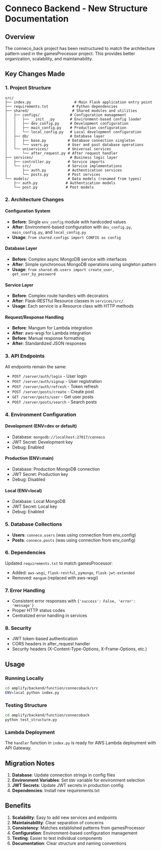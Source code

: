 # Conneco Backend - New Structure Documentation

## Overview
The conneco_back project has been restructured to match the architecture pattern used in the gamesProcessor project. This provides better organization, scalability, and maintainability.

## Key Changes Made

### 1. **Project Structure**
```
src/
├── index.py                    # Main Flask application entry point
├── requirements.txt           # Python dependencies
├── shared/                    # Shared modules and utilities
│   ├── configs/              # Configuration management
│   │   ├── __init__.py       # Environment-based config loader
│   │   ├── dev_config.py     # Development configuration
│   │   ├── main_config.py    # Production configuration
│   │   └── local_config.py   # Local development configuration
│   ├── db/                   # Database layer
│   │   ├── base.py          # Database connection singleton
│   │   └── users.py         # User and post database operations
│   └── uniservices/         # Universal services
│       └── after_request.py # After request handler
├── services/                 # Business logic layer
│   ├── controller.py        # Service imports
│   └── src/                 # Service implementations
│       ├── auth.py          # Authentication services
│       └── posts.py         # Post services
└── models/                  # Data models (renamed from types)
    ├── auth.py             # Authentication models
    └── post.py             # Post models
```

### 2. **Architecture Changes**

#### **Configuration System**
- **Before**: Single `env_config` module with hardcoded values
- **After**: Environment-based configuration with `dev_config.py`, `main_config.py`, and `local_config.py`
- **Usage**: `from shared.configs import CONFIG as config`

#### **Database Layer**
- **Before**: Complex async MongoDB service with interfaces
- **After**: Simple synchronous MongoDB operations using singleton pattern
- **Usage**: `from shared.db.users import create_user, get_user_by_password`

#### **Service Layer**
- **Before**: Complex route handlers with decorators
- **After**: Flask-RESTful Resource classes in `services/src/`
- **Usage**: Each service is a Resource class with HTTP methods

#### **Request/Response Handling**
- **Before**: Mangum for Lambda integration
- **After**: aws-wsgi for Lambda integration
- **Before**: Manual response formatting
- **After**: Standardized JSON responses

### 3. **API Endpoints**
All endpoints remain the same:
- `POST /server/auth/login` - User login
- `POST /server/auth/signup` - User registration
- `POST /server/auth/refresh` - Token refresh
- `POST /server/posts/create` - Create post
- `GET /server/posts/user` - Get user posts
- `POST /server/posts/search` - Search posts

### 4. **Environment Configuration**

#### **Development (ENV=dev or default)**
- Database: `mongodb://localhost:27017/conneco`
- JWT Secret: Development key
- Debug: Enabled

#### **Production (ENV=main)**
- Database: Production MongoDB connection
- JWT Secret: Production key
- Debug: Disabled

#### **Local (ENV=local)**
- Database: Local MongoDB
- JWT Secret: Local key
- Debug: Enabled

### 5. **Database Collections**
- **Users**: `conneco.users` (was using connection from env_config)
- **Posts**: `conneco.posts` (was using connection from env_config)

### 6. **Dependencies**
Updated `requirements.txt` to match gamesProcessor:
- Added: `aws-wsgi`, `flask-restful`, `pymongo`, `flask-jwt-extended`
- Removed: `mangum` (replaced with aws-wsgi)

### 7. **Error Handling**
- Consistent error responses with `{'success': False, 'error': 'message'}`
- Proper HTTP status codes
- Centralized error handling in services

### 8. **Security**
- JWT token-based authentication
- CORS headers in after_request handler
- Security headers (X-Content-Type-Options, X-Frame-Options, etc.)

## Usage

### **Running Locally**
```bash
cd amplify/backend/function/connecoback/src
ENV=local python index.py
```

### **Testing Structure**
```bash
cd amplify/backend/function/connecoback
python test_structure.py
```

### **Lambda Deployment**
The `handler` function in `index.py` is ready for AWS Lambda deployment with API Gateway.

## Migration Notes

1. **Database**: Update connection strings in config files
2. **Environment Variables**: Set `ENV` variable for environment selection
3. **JWT Secrets**: Update JWT secrets in production config
4. **Dependencies**: Install new requirements.txt

## Benefits

1. **Scalability**: Easy to add new services and endpoints
2. **Maintainability**: Clear separation of concerns
3. **Consistency**: Matches established patterns from gamesProcessor
4. **Configuration**: Environment-based configuration management
5. **Testing**: Easier to test individual components
6. **Documentation**: Clear structure and naming conventions
